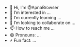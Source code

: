 - 👋 Hi, I’m @ApnaBrowser
- 👀 I’m interested in ...
- 🌱 I’m currently learning ...
- 💞️ I’m looking to collaborate on ...
- 📫 How to reach me ...
- 😄 Pronouns: ...
- ⚡ Fun fact: ...

<!---
ApnaBrowser/ApnaBrowser is a ✨ special ✨ repository because its `README.md` (this file) appears on your GitHub profile.
You can click the Preview link to take a look at your changes.
--->
